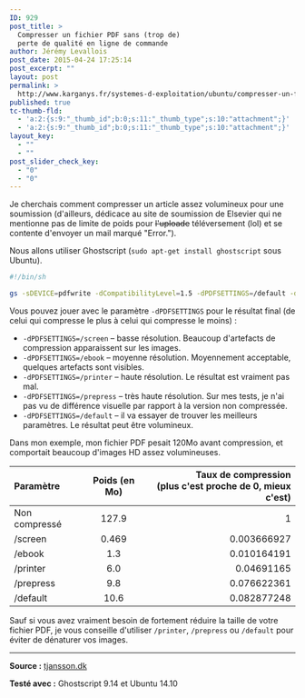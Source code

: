 ```yaml
---
ID: 929
post_title: >
  Compresser un fichier PDF sans (trop de)
  perte de qualité en ligne de commande
author: Jérémy Levallois
post_date: 2015-04-24 17:25:14
post_excerpt: ""
layout: post
permalink: >
  http://www.karganys.fr/systemes-d-exploitation/ubuntu/compresser-un-fichier-pdf-sans-trop-de-perte-de-qualite-en-ligne-de-commande/
published: true
tc-thumb-fld:
  - 'a:2:{s:9:"_thumb_id";b:0;s:11:"_thumb_type";s:10:"attachment";}'
  - 'a:2:{s:9:"_thumb_id";b:0;s:11:"_thumb_type";s:10:"attachment";}'
layout_key:
  - ""
  - ""
post_slider_check_key:
  - "0"
  - "0"
---
```

Je cherchais comment compresser un article assez volumineux pour une soumission (d'ailleurs, dédicace au site de soumission de Elsevier qui ne mentionne pas de limite de poids pour <del datetime="2015-04-24T12:19:32+00:00">l'uploade</del> téléversement (lol) et se contente d'envoyer un mail marqué "Error.").

Nous allons utiliser Ghostscript (`sudo apt-get install ghostscript` sous Ubuntu).

```sh
#!/bin/sh

gs -sDEVICE=pdfwrite -dCompatibilityLevel=1.5 -dPDFSETTINGS=/default -dNOPAUSE -dQUIET -dBATCH -dUseCIEColor -sOutputFile=output.pdf input.pdf
```

Vous pouvez jouer avec le paramètre `-dPDFSETTINGS` pour le résultat final (de celui qui compresse le plus à celui qui compresse le moins) :

- `-dPDFSETTINGS=/screen` – basse résolution. Beaucoup d'artefacts de compression apparaissent sur les images.
- `-dPDFSETTINGS=/ebook` – moyenne résolution. Moyennement acceptable, quelques artefacts sont visibles.
- `-dPDFSETTINGS=/printer` – haute résolution. Le résultat est vraiment pas mal.
- `-dPDFSETTINGS=/prepress` – très haute résolution. Sur mes tests, je n'ai pas vu de différence visuelle par rapport à la version non compressée.
- `-dPDFSETTINGS=/default` – il va essayer de trouver les meilleurs paramètres. Le résultat peut être volumineux.

Dans mon exemple, mon fichier PDF pesait 120Mo avant compression, et comportait beaucoup d'images HD assez volumineuses.

| Paramètre  | Poids (en Mo)  | Taux de compression <br />(plus c'est proche de 0, mieux c'est) |
| :------------ |:-----:| -----------:|
| Non compressé | 127.9 | 1           |
| /screen       | 0.469 | 0.003666927 |
| /ebook        | 1.3   | 0.010164191 |
| /printer      | 6.0   | 0.04691165  |
| /prepress     | 9.8   | 0.076622361 |
| /default      | 10.6  | 0.082877248 |

Sauf si vous avez vraiment besoin de fortement réduire la taille de votre fichier PDF, je vous conseille d'utiliser `/printer`, `/prepress` ou `/default` pour éviter de dénaturer vos images.

---
**Source :** [tjansson.dk](http://www.tjansson.dk/2012/04/compressing-pdfs-using-ghostscript-under-linux/)

**Testé avec :** Ghostscript 9.14 et Ubuntu 14.10